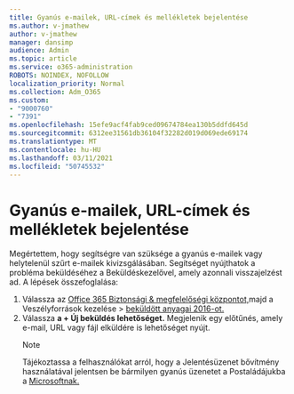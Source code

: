 ```yaml
---
title: Gyanús e-mailek, URL-címek és mellékletek bejelentése
ms.author: v-jmathew
author: v-jmathew
manager: dansimp
audience: Admin
ms.topic: article
ms.service: o365-administration
ROBOTS: NOINDEX, NOFOLLOW
localization_priority: Normal
ms.collection: Adm_O365
ms.custom:
- "9000760"
- "7391"
ms.openlocfilehash: 15efe9acf4fab9ced09674784ea130b5ddfd645d
ms.sourcegitcommit: 6312ee31561db36104f32282d019d069ede69174
ms.translationtype: MT
ms.contentlocale: hu-HU
ms.lasthandoff: 03/11/2021
ms.locfileid: "50745532"
---
```

# <a name="report-suspicious-emails-urls-or-attachments"></a>Gyanús e-mailek, URL-címek és mellékletek bejelentése

Megértettem, hogy segítségre van szüksége a gyanús e-mailek vagy helytelenül szűrt e-mailek kivizsgálásában. Segítséget nyújthatok a probléma beküldéséhez a Beküldéskezelővel, amely azonnali visszajelzést ad. A lépések összefoglalása:

1. Válassza az [Office 365 Biztonsági & megfelelőségi központot,](https://go.microsoft.com/fwlink/p/?linkid=2077143)majd a Veszélyforrások kezelése   >  [beküldött anyagai 2016-ot.](https://go.microsoft.com/fwlink/?linkid=2101521)
2. Válassza **a + Új beküldés lehetőséget.** Megjelenik egy előtűnés, amely e-mail, URL vagy fájl elküldére is lehetőséget nyújt.
    > [!NOTE]
    > Tájékoztassa a felhasználókat arról, hogy a Jelentésüzenet bővítmény használatával jelentsen be bármilyen gyanús üzenetet a Postaládájukba a [Microsoftnak.](https://go.microsoft.com/fwlink/?linkid=2092385)
